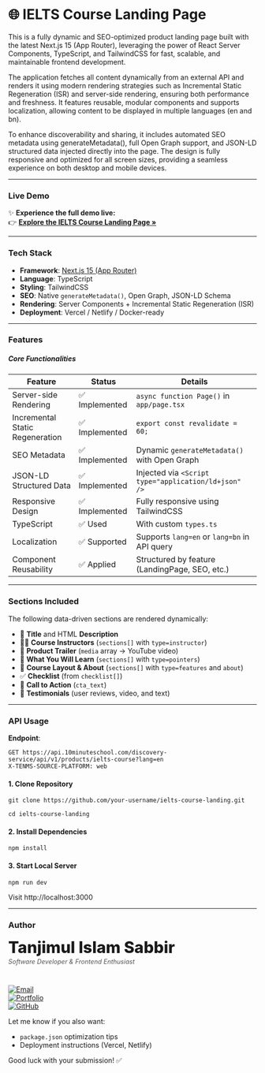 # 🌐 IELTS Course Landing Page 

This is a fully dynamic and SEO-optimized product landing page built with the latest Next.js 15 (App Router), leveraging the power of React Server Components, TypeScript, and TailwindCSS for fast, scalable, and maintainable frontend development.

The application fetches all content dynamically from an external API and renders it using modern rendering strategies such as Incremental Static Regeneration (ISR) and server-side rendering, ensuring both performance and freshness. It features reusable, modular components and supports localization, allowing content to be displayed in multiple languages (en and bn).

To enhance discoverability and sharing, it includes automated SEO metadata using generateMetadata(), full Open Graph support, and JSON-LD structured data injected directly into the page. The design is fully responsive and optimized for all screen sizes, providing a seamless experience on both desktop and mobile devices.

---
### Live Demo

✨ **Experience the full demo live:**  
👉 [**Explore the IELTS Course Landing Page »**](https://ieltes-course.vercel.app/)  

---


### Tech Stack

- **Framework**: [Next.js 15 (App Router)](https://nextjs.org/docs/app)
- **Language**: TypeScript
- **Styling**: TailwindCSS
- **SEO**: Native `generateMetadata()`, Open Graph, JSON-LD Schema
- **Rendering**: Server Components + Incremental Static Regeneration (ISR)
- **Deployment**: Vercel / Netlify / Docker-ready

---

### Features

##### Core Functionalities

| Feature                         | Status         | Details                                                  |
|----------------------------------|----------------|----------------------------------------------------------|
| Server-side Rendering            | ✅ Implemented | `async function Page()` in `app/page.tsx`                |
| Incremental Static Regeneration | ✅ Implemented | `export const revalidate = 60;`                          |
| SEO Metadata                     | ✅ Implemented | Dynamic `generateMetadata()` with Open Graph             |
| JSON-LD Structured Data          | ✅ Implemented | Injected via `<Script type="application/ld+json" />`     |
| Responsive Design                | ✅ Implemented | Fully responsive using TailwindCSS                       |
| TypeScript                       | ✅ Used        | With custom `types.ts`                                   |
| Localization                     | ✅ Supported   | Supports `lang=en` or `lang=bn` in API query             |
| Component Reusability            | ✅ Applied     | Structured by feature (LandingPage, SEO, etc.)           |

---

### Sections Included

The following data-driven sections are rendered dynamically:

- 📌 **Title** and HTML **Description**
- 👩‍🏫 **Course Instructors** (`sections[]` with `type=instructor`)
- 🎥 **Product Trailer** (`media` array → YouTube video)
- 🧠 **What You Will Learn** (`sections[]` with `type=pointers`)
- 📖 **Course Layout & About** (`sections[]` with `type=features` and `about`)
- ✅ **Checklist** (from `checklist[]`)
- 🔖 **Call to Action** (`cta_text`)
- 💬 **Testimonials** (user reviews, video, and text)

---

### API Usage

**Endpoint**:
```http
GET https://api.10minuteschool.com/discovery-service/api/v1/products/ielts-course?lang=en
X-TENMS-SOURCE-PLATFORM: web
```


####  1. Clone Repository

```
git clone https://github.com/your-username/ielts-course-landing.git
```

```
cd ielts-course-landing
```

#### 2. Install Dependencies

```
npm install
```

#### 3. Start Local Server

```
npm run dev
```

Visit http://localhost:3000

---

### Author
<h3 style="margin: 0; font-size: 2rem; font-weight: 800;">
  Tanjimul Islam Sabbir
</h3>
<h6 style="margin-top: 2px; margin-bottom:40px; font-size: .8rem;  font-weight: 400; color: #555;">
  Software Developer & Frontend Enthusiast
</h6>


[![Email](https://img.shields.io/badge/Email-tanjimulsabbir.dev%40gmail.com-red?style=flat-square&logo=gmail)](mailto:tanjimulsabbir.dev@gmail.com)  
[![Portfolio](https://img.shields.io/badge/Portfolio-Visit-0a192f?style=flat-square&logo=vercel&logoColor=white)](https://tanjimulsabbir.vercel.app/)  
[![GitHub](https://img.shields.io/badge/GitHub-TanjimulSabbir-181717?style=flat-square&logo=github)](https://github.com/TanjimulSabbir)


Let me know if you also want:
- `package.json` optimization tips
- Deployment instructions (Vercel, Netlify)

Good luck with your submission! ✅


